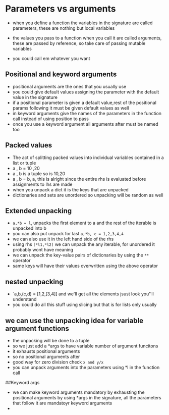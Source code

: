 # Parameters vs arguments

* when you define a function the variables in the signature are called parameters, these are nothing but local variables 

* the values you pass to a function when you call it are called arguments, these are passed by reference, so take care of passing mutable variables 

* you could call em whatever you want 

## Positional and keyword arguments

* positional arguments are the ones that you usually use
* you could give default values assigning the parameter with the default value in the signature
* if a positional parameter is given a default value,rest of the positional params following it must be given default values as well
* in keyword arguments give the names of the parameters in the function call instead of using position to pass 
* once you use a keyword argument all arguments after must be named too


## Packed values

* The act of splitting packed values into individual variables contained in a list or tuple
* a , b = 10 ,20
* a , b is a tuple so is 10,20
* a , b = b, a, this is alright since the entire rhs is evaluated before assignments to lhs are made
* when you unpack a dict it is the keys that are unpacked
* dictionaries and sets are unordered so unpacking will be random as well

## Extended unpacking

* `a,*b = l`, unpacks the first element to a and the rest of the iterable is unpacked into b
* you can also put unpack for last `a,*b, c = 1,2,3,4,4` 
* we can also use it in the left hand side of the rhs
* using rhs `[*l1,*l2]` we can unpack the any iterable, for unordered it probably wont have meaning 
* we can unpack the key-value pairs of dictionaries by using the `**` operator 
* same keys will have their values overwritten using the above operator 

## nested unpacking

* `a,b,(c,d) = [1,2,[3,4]] and we'll get all the elements jsust look you''ll understand
* you could do all this stuff using slicing but that is for lists only usually

## we can use the unpacking idea for variable argument functions

* the unpacking will be done to a tuple
* so we just add a *args to have variable number of argument funcitons
* it exhausts positional arguments
* so no positional arguments after
* good way for zero division check `x and y/x`
* you can unpack arguments into the parameters using *l in the function call



##Keyword args

* we can make keyword arguments mandatory by exhausting the positional arguments by using *args in the signature, all the parameters that follow it are mandatoyr keyword arguments
* 


